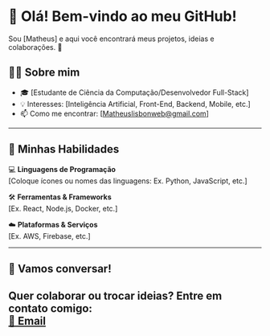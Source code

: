 # 👋 Olá! Bem-vindo ao meu GitHub!

Sou [Matheus] e aqui você encontrará meus projetos, ideias e colaborações. 🌟  

## 👨‍💻 Sobre mim
- 🎓 [Estudante de Ciência da Computação/Desenvolvedor Full-Stack]
- 💡 Interesses: [Inteligência Artificial, Front-End, Backend, Mobile, etc.]
- 📫 Como me encontrar: [Matheuslisbonweb@gmail.com]

---

## 🚀 Minhas Habilidades
💻 **Linguagens de Programação**  
[Coloque ícones ou nomes das linguagens: Ex. Python, JavaScript, etc.]

🛠️ **Ferramentas & Frameworks**  
[Ex. React, Node.js, Docker, etc.]

☁️ **Plataformas & Serviços**  
[Ex. AWS, Firebase, etc.]



---

## 💬 Vamos conversar!
Quer colaborar ou trocar ideias? Entre em contato comigo:  
[📧 Email](mailto:matheuslisbonweb@gmail.com)
---
